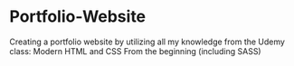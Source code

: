 # Portfolio-Website
Creating a portfolio website by utilizing all my knowledge from the Udemy class: Modern HTML and CSS From the beginning (including SASS)
